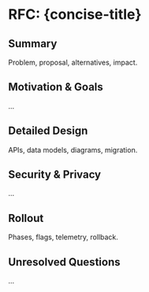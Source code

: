 # RFC: {concise-title}

## Summary
Problem, proposal, alternatives, impact.

## Motivation & Goals
…

## Detailed Design
APIs, data models, diagrams, migration.

## Security & Privacy
…

## Rollout
Phases, flags, telemetry, rollback.

## Unresolved Questions
…
